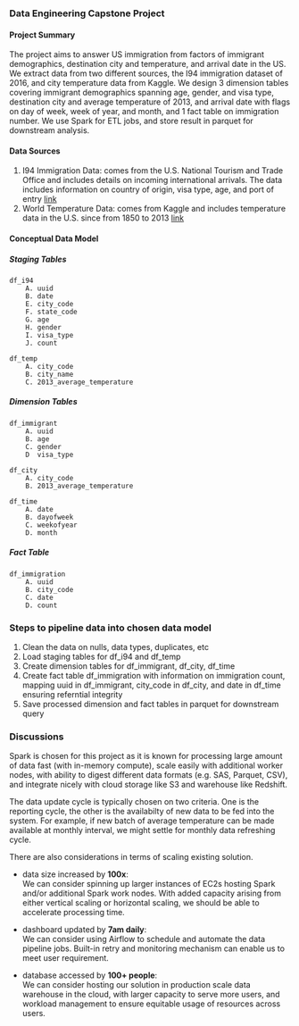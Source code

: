 ### Data Engineering Capstone Project

#### Project Summary
The project aims to answer US immigration from factors of immigrant demographics, destination city and temperature, and arrival date in the US. We extract data from two different sources, the I94 immigration dataset of 2016, and city temperature data from Kaggle. We design 3 dimension tables covering immigrant demographics spanning age, gender, and visa type, destination city and average temperature of 2013, and arrival date with flags on day of week, week of year, and month, and 1 fact table on immigration number. We use Spark for ETL jobs, and store result in parquet for downstream analysis.

#### Data Sources 
1. I94 Immigration Data: comes from the U.S. National Tourism and Trade Office and includes details on incoming international arrivals. The data includes information on country of origin, visa type, age, and port of entry [link](https://travel.trade.gov/research/reports/i94/historical/2016.html)
2. World Temperature Data: comes from Kaggle and includes temperature data in the U.S. since from 1850 to 2013 [link](https://www.kaggle.com/berkeleyearth/climate-change-earth-surface-temperature-data)

#### Conceptual Data Model

##### Staging Tables

    df_i94
        A. uuid
        B. date
        E. city_code
        F. state_code
        G. age
        H. gender
        I. visa_type
        J. count
        
    df_temp
        A. city_code
        B. city_name
        C. 2013_average_temperature

##### Dimension Tables

    df_immigrant
        A. uuid
        B. age
        C. gender
        D  visa_type
   
    df_city
        A. city_code
        B. 2013_average_temperature
        
    df_time
        A. date
        B. dayofweek
        C. weekofyear
        D. month
        
##### Fact Table

    df_immigration
        A. uuid
        B. city_code
        C. date
        D. count


### Steps to pipeline data into chosen data model

1. Clean the data on nulls, data types, duplicates, etc
2. Load staging tables for df_i94 and df_temp
3. Create dimension tables for df_immigrant, df_city, df_time
4. Create fact table df_immigration with information on immigration count, mapping uuid in df_immigrant, city_code in df_city, and date in df_time ensuring referntial integrity
5. Save processed dimension and fact tables in parquet for downstream query


### Discussions
Spark is chosen for this project as it is known for processing large amount of data fast (with in-memory compute), scale easily with additional worker nodes, with ability to digest different data formats (e.g. SAS, Parquet, CSV), and integrate nicely with cloud storage like S3 and warehouse like Redshift.

The data update cycle is typically chosen on two criteria. One is the reporting cycle, the other is the availabilty of new data to be fed into the system. For example, if new batch of average temperature can be made available at monthly interval, we might settle for monthly data refreshing cycle.

There are also considerations in terms of scaling existing solution.

* data size increased by **100x**:<br>
We can consider spinning up larger instances of EC2s hosting Spark and/or additional Spark work nodes. With added capacity arising from either vertical scaling or horizontal scaling, we should be able to accelerate processing time.

* dashboard updated by **7am daily**:<br>
We can consider using Airflow to schedule and automate the data pipeline jobs. Built-in retry and monitoring mechanism can enable us to meet user requirement.

* database accessed by **100+ people**:<br>
We can consider hosting our solution in production scale data warehouse in the cloud, with larger capacity to serve more users, and workload management to ensure equitable usage of resources across users.
